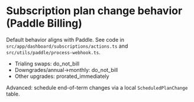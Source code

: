 # Subscription plan change behavior (Paddle Billing)

Default behavior aligns with Paddle. See code in `src/app/dashboard/subscriptions/actions.ts` and `src/utils/paddle/process-webhook.ts`.

- Trialing swaps: do_not_bill
- Downgrades/annual→monthly: do_not_bill
- Other upgrades: prorated_immediately

Advanced: schedule end-of-term changes via a local `ScheduledPlanChange` table.

